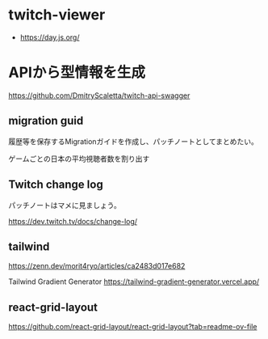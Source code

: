 <!-- @format -->

# twitch-viewer

- https://day.js.org/

# APIから型情報を生成

https://github.com/DmitryScaletta/twitch-api-swagger

## migration guid

履歴等を保存するMigrationガイドを作成し、パッチノートとしてまとめたい。

ゲームごとの日本の平均視聴者数を割り出す

## Twitch change log

パッチノートはマメに見ましょう。

https://dev.twitch.tv/docs/change-log/

## tailwind

https://zenn.dev/morit4ryo/articles/ca2483d017e682

Tailwind Gradient Generator
https://tailwind-gradient-generator.vercel.app/

## react-grid-layout

https://github.com/react-grid-layout/react-grid-layout?tab=readme-ov-file
